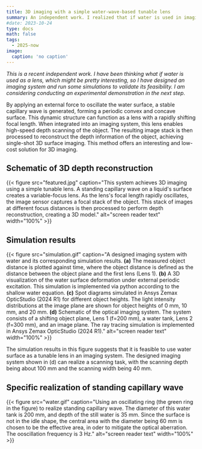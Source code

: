 ```yaml
---
title: 3D imaging with a simple water-wave-based tunable lens
summary: An independent work. I realized that if water is used in imaging, that would be pretty interesting, so I have run some simulations to validate its feasibility. By applying an external force to oscillate the water surface, a stable capillary wave is generated, forming a periodic convex and concave surface. This dynamic structure can function as a lens with a rapidly shifting focal length. When integrated into an imaging system, this lens enables high-speed depth scanning of the object. The resulting image stack is then processed to reconstruct the depth information of the object, achieving single-shot 3D surface imaging. This method offers an interesting and low-cost solution for 3D imaging.
#date: 2023-10-24
type: docs
math: false
tags:
  - 2025-now
image:
  caption: 'no caption'
---
```


*This is a recent independent work. I have been thinking what if water is used as a lens, which might be pretty interesting, so I have designed an imaging system and run some simulations to validate its feasibility. I am considering conducting an experimental demonstration in the next step.*

By applying an external force to oscillate the water surface, a stable capillary wave is generated, forming a periodic convex and concave surface. This dynamic structure can function as a lens with a rapidly shifting focal length. When integrated into an imaging system, this lens enables high-speed depth scanning of the object. The resulting image stack is then processed to reconstruct the depth information of the object, achieving single-shot 3D surface imaging. This method offers an interesting and low-cost solution for 3D imaging.


## Schematic of 3D depth reconstruction

{{< figure src="featured.jpg" caption="This system achieves 3D imaging using a simple tunable lens. A ​​standing capillary wave​​ on a liquid's surface creates a ​​variable-focus lens​​. As the lens's focal length rapidly oscillates, the ​​image sensor​​ captures a ​​focal stack​​ of the object. This stack of images at different focus distances is then processed to perform ​​depth reconstruction​​, creating a 3D model." alt="screen reader text" width="100%" >}}

## Simulation results

{{< figure src="simulation.gif" caption="A designed imaging system with water and its corresponding simulation results. **(a)** The measured object distance is plotted against time, where the object distance is defined as the distance between the object plane and the first lens (Lens 1). **​(b)** A 3D visualization of the water surface deformation under external periodic excitation. This simulation is implemented via python according to the shallow water equation. ​**​(c)** Spot diagrams simulated in Ansys Zemax OpticStudio (2024 R1)​ for different object heights.​​ The light intensity distributions at the image plane are shown for object heights of 0 mm, 10 mm, and 20 mm. **​(d)** Schematic of the optical imaging system.​​ The system consists of a shifting object plane, Lens 1 (f=200 mm), a water tank, Lens 2 (f=300 mm), and an image plane. The ray tracing simulation is implemented in Ansys Zemax OpticStudio (2024 R1).​" alt="screen reader text" width="100%" >}}

The simulation results in this figure suggests that it is feasible to use water surface as a tunable lens in an imaging system. The designed imaging system shown in (d) can realize a scanning task, with the scanning depth being about 100 mm and the scanning width being 40 mm.

## Specific realization of standing capillary wave


{{< figure src="water.gif" caption="Using an oscillating ring (the green ring in the figure) to realize standing capillary wave. The diameter of this water tank is 200 mm, and depth of the still water is 35 mm. Since the surface is not in the idle shape, the central area with the diameter being 60 mm is chosen to be the effective area, in oder to mitigate the optical aberration. The ooscillation frequency is 3 Hz." alt="screen reader text" width="100%" >}}




